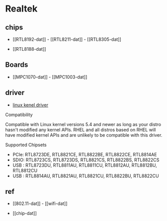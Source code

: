 
# Realtek


## chips 

- [[RTL8192-dat]] - [[RTL8211-dat]] - [[RTL8305-dat]]

- [[RTL8188-dat]]



## Boards 

- [[MPC1070-dat]] - [[MPC1003-dat]]


## driver 

- [linux kenel driver ](https://github.com/lwfinger/rtw88)


Compatibility

Compatible with Linux kernel versions 5.4 and newer as long as your distro hasn't modified any kernel APIs. RHEL and all distros based on RHEL will have modified kernel APIs and are unlikely to be compatible with this driver.

Supported Chipsets

- PCIe: RTL8723DE, RTL8821CE, RTL8822BE, RTL8822CE, RTL8814AE
- SDIO: RTL8723CS, RTL8723DS, RTL8821CS, RTL8822BS, RTL8822CS
- USB : RTL8723DU, RTL8811AU, RTL8811CU, RTL8812AU, RTL8812BU, RTL8812CU
- USB : RTL8814AU, RTL8821AU, RTL8821CU, RTL8822BU, RTL8822CU


## ref 

- [[802.11-dat]] - [[wifi-dat]]

- [[chip-dat]]